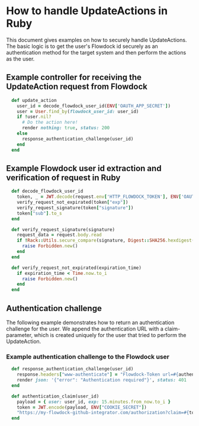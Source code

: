 # How to handle UpdateActions in Ruby

This document gives examples on how to securely handle UpdateActions. The basic logic is to get the user's Flowdock id securely as an authentication method for the target system and then perform the actions as the user.

## Example controller for receiving the UpdateAction request from Flowdock
```ruby
  def update_action
    user_id = decode_flowdock_user_id(ENV['OAUTH_APP_SECRET'])
    user = User.find_by(flowdock_user_id: user_id)
    if !user.nil?
      # Do the action here!
      render nothing: true, status: 200
    else
      response_authentication_challenge(user_id)
    end
  end
```

## Example Flowdock user id extraction and verification of request in Ruby
```ruby
  def decode_flowdock_user_id
    token, _ = JWT.decode(request.env['HTTP_FLOWDOCK_TOKEN'], ENV['OAUTH_APP_SECRET'])
    verify_request_not_expirated(token["exp"])
    verify_request_signature(token["signature"])
    token["sub"].to_s
  end

  def verify_request_signature(signature)
    request_data = request.body.read
    if !Rack::Utils.secure_compare(signature, Digest::SHA256.hexdigest(request_data))
      raise Forbidden.new()
    end
  end

  def verify_request_not_expirated(expiration_time)
    if expiration_time < Time.now.to_i
      raise Forbidden.new()
    end
  end
```

## Authentication challenge

The following example demonstrates how to return an authentication challenge for the user. We append the authentication URL with a claim-parameter, which is created uniquely for the user that tried to perform the UpdateAction.

### Example authentication challenge to the Flowdock user
```ruby
  def response_authentication_challenge(user_id)
    response.headers["www-authenticate"] = "Flowdock-Token url=#{authentication_claim(user_id)}"
    render json: '{"error": "Authentication required"}', status: 401
  end

  def authentication_claim(user_id)
    payload = { user: user_id, exp: 15.minutes.from_now.to_i }
    token = JWT.encode(payload, ENV["COOKIE_SECRET"])
    "https://my-flowdock-github-integrator.com/authorization?claim=#{token}"
  end
```
